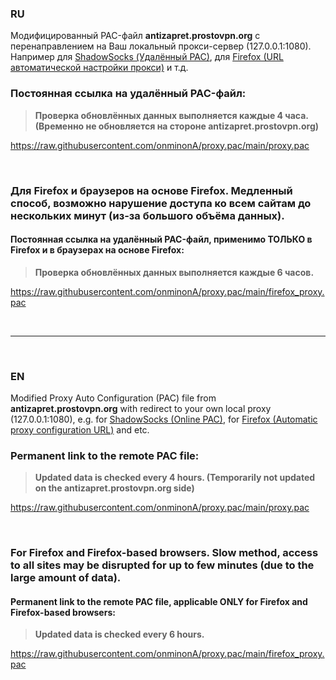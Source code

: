 

### RU

Модифицированный PAC-файл **antizapret.prostovpn.org** с перенаправлением на Ваш локальный прокси-сервер (127.0.0.1:1080).
Например для [ShadowSocks (Удалённый PAC)](https://github.com/onminonA/proxy.pac/wiki#shadowsocks), для [Firefox (URL автоматической настройки прокси)](https://github.com/onminonA/proxy.pac/wiki#firefox) и т.д.


### Постоянная ссылка на удалённый PAC-файл:
>**Проверка обновлённых данных выполняется каждые 4 часа.
>(Временно не обновляется на стороне antizapret.prostovpn.org)**

https://raw.githubusercontent.com/onminonA/proxy.pac/main/proxy.pac

<br>

###  Для Firefox и браузеров на основе Firefox. Медленный способ, возможно нарушение доступа ко всем сайтам до нескольких минут (из-за большого объёма данных).
#### Постоянная ссылка на удалённый PAC-файл, применимо ТОЛЬКО в Firefox и в браузерах на основе Firefox:
>**Проверка обновлённых данных выполняется каждые 6 часов.**

https://raw.githubusercontent.com/onminonA/proxy.pac/main/firefox_proxy.pac

<br>

---

<br>

### EN

Modified Proxy Auto Configuration (PAC) file from **antizapret.prostovpn.org** with redirect to your own local proxy (127.0.0.1:1080), e.g. for [ShadowSocks (Online PAC)](https://github.com/onminonA/proxy.pac/wiki#shadowsocks-1), for [Firefox (Automatic proxy configuration URL)](https://github.com/onminonA/proxy.pac/wiki#firefox-1) and etc.


### Permanent link to the remote PAC file:
>**Updated data is checked every 4 hours.
>(Temporarily not updated on the antizapret.prostovpn.org side)**

https://raw.githubusercontent.com/onminonA/proxy.pac/main/proxy.pac

<br>

### For Firefox and Firefox-based browsers. Slow method, access to all sites may be disrupted for up to few minutes (due to the large amount of data).
#### Permanent link to the remote PAC file, applicable ONLY for Firefox and Firefox-based browsers:
>**Updated data is checked every 6 hours.**
>
https://raw.githubusercontent.com/onminonA/proxy.pac/main/firefox_proxy.pac
